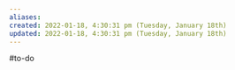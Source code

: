 ```yaml
---
aliases: 
created: 2022-01-18, 4:30:31 pm (Tuesday, January 18th)
updated: 2022-01-18, 4:30:31 pm (Tuesday, January 18th)
---
```

#to-do